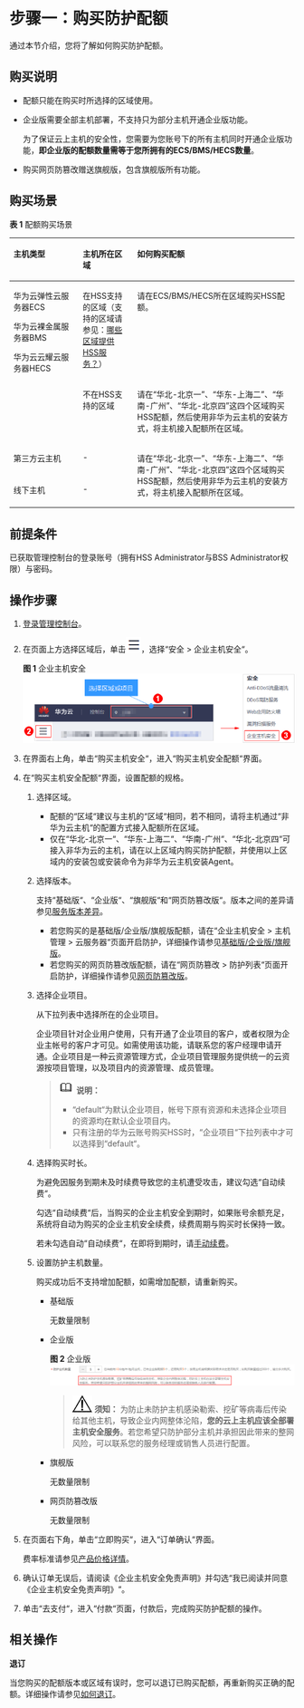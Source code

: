 # 步骤一：购买防护配额<a name="hss_01_0229"></a>

通过本节介绍，您将了解如何购买防护配额。

## 购买说明<a name="section20961165392320"></a>

-   配额只能在购买时所选择的区域使用。
-   企业版需要全部主机部署，不支持只为部分主机开通企业版功能。

    为了保证云上主机的安全性，您需要为您账号下的所有主机同时开通企业版功能，**即企业版的配额数量需等于您所拥有的ECS/BMS/HECS数量**。

-   购买网页防篡改赠送旗舰版，包含旗舰版所有功能。

## 购买场景<a name="section18831144013105"></a>

**表 1**  配额购买场景

<a name="table192547223189"></a>
<table><thead align="left"><tr id="row9255112210189"><th class="cellrowborder" valign="top" width="24.29%" id="mcps1.2.4.1.1"><p id="p16255182261813"><a name="p16255182261813"></a><a name="p16255182261813"></a>主机类型</p>
</th>
<th class="cellrowborder" valign="top" width="19.13%" id="mcps1.2.4.1.2"><p id="p8232644113515"><a name="p8232644113515"></a><a name="p8232644113515"></a>主机所在区域</p>
</th>
<th class="cellrowborder" valign="top" width="56.58%" id="mcps1.2.4.1.3"><p id="p2255142214184"><a name="p2255142214184"></a><a name="p2255142214184"></a>如何购买配额</p>
</th>
</tr>
</thead>
<tbody><tr id="row16255122141813"><td class="cellrowborder" rowspan="2" valign="top" width="24.29%" headers="mcps1.2.4.1.1 "><p id="p6255622191815"><a name="p6255622191815"></a><a name="p6255622191815"></a>华为云弹性云服务器ECS</p>
<p id="p3255132271820"><a name="p3255132271820"></a><a name="p3255132271820"></a>华为云裸金属服务器BMS</p>
<p id="p12341193113"><a name="p12341193113"></a><a name="p12341193113"></a>华为云云耀云服务器HECS</p>
</td>
<td class="cellrowborder" valign="top" width="19.13%" headers="mcps1.2.4.1.2 "><p id="p1323219441351"><a name="p1323219441351"></a><a name="p1323219441351"></a>在HSS支持的区域（支持的区域请参见：<a href="https://support.huaweicloud.com/hss_faq/hss_01_0158.html" target="_blank" rel="noopener noreferrer">哪些区域提供HSS服务？</a>）</p>
</td>
<td class="cellrowborder" valign="top" width="56.58%" headers="mcps1.2.4.1.3 "><p id="p759582951919"><a name="p759582951919"></a><a name="p759582951919"></a>请在ECS/BMS/HECS所在区域购买HSS配额。</p>
</td>
</tr>
<tr id="row1898984131818"><td class="cellrowborder" valign="top" headers="mcps1.2.4.1.1 "><p id="p102322440355"><a name="p102322440355"></a><a name="p102322440355"></a>不在HSS支持的区域</p>
</td>
<td class="cellrowborder" valign="top" headers="mcps1.2.4.1.2 "><p id="p1989114110183"><a name="p1989114110183"></a><a name="p1989114110183"></a>请在<span class="parmvalue" id="parmvalue7877511152015"><a name="parmvalue7877511152015"></a><a name="parmvalue7877511152015"></a>“华北-北京一”</span>、<span class="parmvalue" id="parmvalue887751142016"><a name="parmvalue887751142016"></a><a name="parmvalue887751142016"></a>“华东-上海二”</span>、<span class="parmvalue" id="parmvalue5877191142018"><a name="parmvalue5877191142018"></a><a name="parmvalue5877191142018"></a>“华南-广州”</span>、<span class="parmvalue" id="parmvalue178773111204"><a name="parmvalue178773111204"></a><a name="parmvalue178773111204"></a>“华北-北京四”</span>这四个区域购买HSS配额，然后使用非华为云主机的安装方式，将主机接入配额所在区域。</p>
</td>
</tr>
<tr id="row1325512225189"><td class="cellrowborder" valign="top" width="24.29%" headers="mcps1.2.4.1.1 "><p id="p1525572281818"><a name="p1525572281818"></a><a name="p1525572281818"></a>第三方云主机</p>
</td>
<td class="cellrowborder" valign="top" width="19.13%" headers="mcps1.2.4.1.2 "><p id="p13233104418354"><a name="p13233104418354"></a><a name="p13233104418354"></a>-</p>
</td>
<td class="cellrowborder" rowspan="2" valign="top" width="56.58%" headers="mcps1.2.4.1.3 "><p id="p1757104413379"><a name="p1757104413379"></a><a name="p1757104413379"></a>请在<span class="parmvalue" id="parmvalue126864818373"><a name="parmvalue126864818373"></a><a name="parmvalue126864818373"></a>“华北-北京一”</span>、<span class="parmvalue" id="parmvalue36864823718"><a name="parmvalue36864823718"></a><a name="parmvalue36864823718"></a>“华东-上海二”</span>、<span class="parmvalue" id="parmvalue1068144811378"><a name="parmvalue1068144811378"></a><a name="parmvalue1068144811378"></a>“华南-广州”</span>、<span class="parmvalue" id="parmvalue1768848143720"><a name="parmvalue1768848143720"></a><a name="parmvalue1768848143720"></a>“华北-北京四”</span>这四个区域购买HSS配额，然后使用非华为云主机的安装方式，将主机接入配额所在区域。</p>
</td>
</tr>
<tr id="row12561122161813"><td class="cellrowborder" valign="top" headers="mcps1.2.4.1.1 "><p id="p1025602231814"><a name="p1025602231814"></a><a name="p1025602231814"></a>线下主机</p>
</td>
<td class="cellrowborder" valign="top" headers="mcps1.2.4.1.2 "><p id="p192331444123520"><a name="p192331444123520"></a><a name="p192331444123520"></a>-</p>
</td>
</tr>
</tbody>
</table>

## 前提条件<a name="section19401428131615"></a>

已获取管理控制台的登录账号（拥有HSS Administrator与BSS Administrator权限）与密码。

## 操作步骤<a name="section12391171020114"></a>

1.  [登录管理控制台](https://console.huaweicloud.com)。
2.  在页面上方选择区域后，单击![](figures/icon-servicelist.png)，选择“安全  \>  企业主机安全“。

    **图 1**  企业主机安全<a name="fig1271516227232"></a>  
    ![](figures/企业主机安全.png "企业主机安全")

3.  在界面右上角，单击“购买主机安全“，进入“购买主机安全配额“界面。
4.  在“购买主机安全配额“界面，设置配额的规格。
    1.  选择区域。
        -   配额的“区域“建议与主机的“区域“相同，若不相同，请将主机通过“非华为云主机“的配置方式接入配额所在区域。
        -   仅在“华北-北京一“、“华东-上海二“、“华南-广州“、“华北-北京四“可接入非华为云的主机，请在以上区域内购买防护配额，并使用以上区域内的安装包或安装命令为非华为云主机安装Agent。

    2.  选择版本。

        支持“基础版“、“企业版“、“旗舰版“和“网页防篡改版“。版本之间的差异请参见[服务版本差异](https://support.huaweicloud.com/productdesc-hss/hss_01_0136.html)。

        -   若您购买的是基础版/企业版/旗舰版配额，请在“企业主机安全  \>  主机管理  \>  云服务器“页面开启防护，详细操作请参见[基础版/企业版/旗舰版](https://support.huaweicloud.com/usermanual-hss/hss_01_0230.html)。
        -   若您购买的网页防篡改版配额，请在“网页防篡改  \>  防护列表“页面开启防护，详细操作请参见[网页防篡改版](https://support.huaweicloud.com/usermanual-hss/hss_01_0214.html)。

    3.  选择企业项目。

        从下拉列表中选择所在的企业项目。

        企业项目针对企业用户使用，只有开通了企业项目的客户，或者权限为企业主帐号的客户才可见。如需使用该功能，请联系您的客户经理申请开通。企业项目是一种云资源管理方式，企业项目管理服务提供统一的云资源按项目管理，以及项目内的资源管理、成员管理。

        >![](public_sys-resources/icon-note.gif) **说明：** 
        >-   “default“为默认企业项目，帐号下原有资源和未选择企业项目的资源均在默认企业项目内。
        >-   只有注册的华为云账号购买HSS时，“企业项目“下拉列表中才可以选择到“default“。

    4.  选择购买时长。

        为避免因服务到期未及时续费导致您的主机遭受攻击，建议勾选“自动续费“。

        勾选“自动续费“后，当购买的企业主机安全到期时，如果账号余额充足，系统将自动为购买的企业主机安全续费，续费周期与购买时长保持一致。

        若未勾选自动“自动续费“，在即将到期时，请[手动续费](https://support.huaweicloud.com/hss_faq/hss_01_0171.html)。

    5.  设置防护主机数量。

        购买成功后不支持增加配额，如需增加配额，请重新购买。

        -   基础版

            无数量限制

        -   企业版

            **图 2**  企业版<a name="fig10984637182412"></a>  
            ![](figures/企业版.png "企业版")

            >![](public_sys-resources/icon-notice.gif) **须知：** 
            >为防止未防护主机感染勒索、挖矿等病毒后传染给其他主机，导致企业内网整体沦陷，**您的云上主机应该全部署主机安全服务**。若您希望只防护部分主机并承担因此带来的整网风险，可以联系您的服务经理或销售人员进行配置。

        -   旗舰版

            无数量限制

        -   网页防篡改版

            无数量限制


5.  在页面右下角，单击“立即购买“，进入“订单确认“界面。

    费率标准请参见[产品价格详情](https://www.huaweicloud.com/price_detail.html#/hss_detail)。

6.  确认订单无误后，请阅读《企业主机安全免责声明》并勾选“我已阅读并同意《企业主机安全免责声明》“。
7.  单击“去支付“，进入“付款“页面，付款后，完成购买防护配额的操作。

## 相关操作<a name="section12360850124412"></a>

**退订**

当您购买的配额版本或区域有误时，您可以退订已购买配额，再重新购买正确的配额。详细操作请参见[如何退订](https://support.huaweicloud.com/hss_faq/hss_01_0172.html)。

